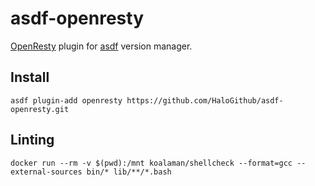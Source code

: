 asdf-openresty
==============

[OpenResty](https://openresty.org/en/) plugin for [asdf](https://github.com/asdf-vm/asdf) version manager.

## Install

```shell
asdf plugin-add openresty https://github.com/HaloGithub/asdf-openresty.git
```

## Linting

```shell
docker run --rm -v $(pwd):/mnt koalaman/shellcheck --format=gcc --external-sources bin/* lib/**/*.bash
```
